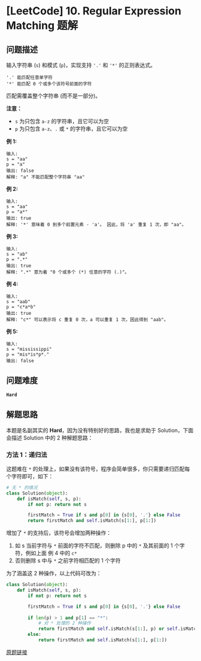 # [LeetCode] 10. Regular Expression Matching 题解

## 问题描述

输入字符串 (`s`) 和模式 (`p`)，实现支持 `'.'` 和 `'*'` 的正则表达式。

```
'.' 能匹配任意单字符
'*' 能匹配 0 个或多个该符号前面的字符
```

匹配需覆盖整个字符串 (而不是一部分)。

**注意：**

- `s` 为只包含 `a-z` 的字符串，且它可以为空
- `p` 为只包含 `a-z`、`.` 或 `*` 的字符串，且它可以为空

**例 1:**

```
输入:
s = "aa"
p = "a"
输出: false
解释: "a" 不能匹配整个字符串 "aa"
```

**例 2:**

```
输入:
s = "aa"
p = "a*"
输出: true
解释: '*' 意味着 0 到多个前置元素 - 'a'。 因此，将 'a' 重复 1 次，即 "aa"。
```

**例 3:**

```
输入:
s = "ab"
p = ".*"
输出: true
解释: ".*" 意为着 "0 个或多个 (*) 任意的字符 (.)"。
```

**例 4:**

```
输入:
s = "aab"
p = "c*a*b"
输出: true
解释: "c*" 可以表示将 c 重复 0 次，a 可以重复 1 次，因此得到 "aab"。
```

**例 5:**

```
输入:
s = "mississippi"
p = "mis*is*p*."
输出: false
```

## 问题难度

**`Hard`**

## 解题思路

本题是名副其实的 **Hard**，因为没有特别好的思路，我也是求助于 Solution，下面会描述 Solution 中的 2 种解题思路：

### 方法 1：递归法

这题难在 `*` 的处理上，如果没有该符号，程序会简单很多，你只需要递归匹配每个字符即可，如下：

```python
# 无 * 的情况
class Solution(object):
    def isMatch(self, s, p):
        if not p: return not s

        firstMatch = True if s and p[0] in {s[0], '.'} else False
        return firstMatch and self.isMatch(s[1:], p[1:])
```

增加了 `*` 的支持后，该符号会增加两种操作：

1. 如 s 当前字符与 `*` 前面的字符不匹配，则删除 p 中的 `*` 及其前面的 1 个字符，例如上面 例 4 中的 `c*`
2. 否则删除 s 中与 `*` 之前字符相匹配的 1 个字符

为了涵盖这 2 种操作，以上代码可改为：

```python
class Solution(object):
    def isMatch(self, s, p):
        if not p: return not s

        firstMatch = True if s and p[0] in {s[0], '.'} else False
        
        if len(p) > 1 and p[1] == "*":
            # 对 * 处理的 2 种操作
            return firstMatch and self.isMatch(s[1:], p) or self.isMatch(s, p[2:])
        else:        
            return firstMatch and self.isMatch(s[1:], p[1:])	
```





[原题链接](https://leetcode.com/problems/regular-expression-matching/)